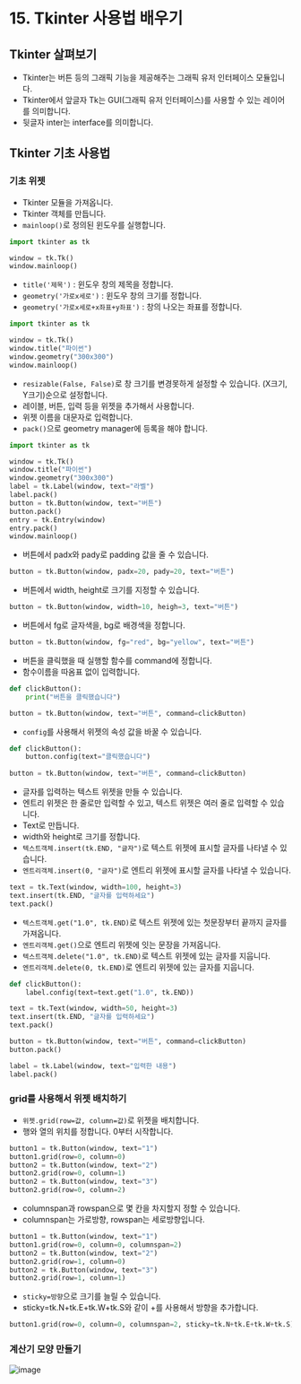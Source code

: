 # 15. Tkinter 사용법 배우기
## Tkinter 살펴보기
* Tkinter는 버튼 등의 그래픽 기능을 제공해주는 그래픽 유저 인터페이스 모듈입니다.
* Tkinter에서 앞글자 Tk는 GUI(그래픽 유저 인터페이스)를 사용할 수 있는 레이어를 의미합니다.
* 뒷글자 inter는 interface를 의미합니다.

## Tkinter 기초 사용법
### 기초 위젯 
* Tkinter 모듈을 가져옵니다.
* Tkinter 객체를 만듭니다.
* ```mainloop()```로 정의된 윈도우를 실행합니다.
```python
import tkinter as tk

window = tk.Tk()
window.mainloop()
```
* ```title('제목')``` : 윈도우 창의 제목을 정합니다.
* ```geometry('가로x세로')``` : 윈도우 창의 크기를 정합니다.
* ```geometry('가로x세로+x좌표+y좌표')``` : 창의 나오는 좌표를 정합니다.
```python
import tkinter as tk

window = tk.Tk()
window.title("파이썬")
window.geometry("300x300")
window.mainloop()
```
* ```resizable(False, False)```로 창 크기를 변경못하게 설정할 수 있습니다. (X크기, Y크기)순으로 설정합니다.  
* 레이블, 버튼, 입력 등을 위젯을 추가해서 사용합니다.
* 위젯 이름을 대문자로 입력합니다.
* ```pack()```으로 geometry manager에 등록을 해야 합니다.
```python
import tkinter as tk

window = tk.Tk()
window.title("파이썬")
window.geometry("300x300")
label = tk.Label(window, text="라벨")
label.pack()
button = tk.Button(window, text="버튼")
button.pack()
entry = tk.Entry(window)
entry.pack()
window.mainloop()
```
* 버튼에서 padx와 pady로 padding 값을 줄 수 있습니다.
```python
button = tk.Button(window, padx=20, pady=20, text="버튼")
```
* 버튼에서 width, height로 크기를 지정할 수 있습니다.
```python
button = tk.Button(window, width=10, heigh=3, text="버튼")
```
* 버튼에서 fg로 글자색을, bg로 배경색을 정합니다.
```python
button = tk.Button(window, fg="red", bg="yellow", text="버튼")
```
* 버튼을 클릭했을 때 실행할 함수를 command에 정합니다.
* 함수이름을 따옴표 없이 입력합니다.
```python
def clickButton():
    print("버튼을 클릭했습니다")

button = tk.Button(window, text="버튼", command=clickButton)
```
* ```config```를 사용해서 위젯의 속성 값을 바꿀 수 있습니다.
``` python
def clickButton():
    button.config(text="클릭했습니다")
    
button = tk.Button(window, text="버튼", command=clickButton)
```
* 글자를 입력하는 텍스트 위젯을 만들 수 있습니다.
* 엔트리 위젯은 한 줄로만 입력할 수 있고, 텍스트 위젯은 여러 줄로 입력할 수 있습니다.  
* Text로 만듭니다.
* width와 height로 크기를 정합니다.
* ```텍스트객체.insert(tk.END, "글자")```로 텍스트 위젯에 표시할 글자를 나타낼 수 있습니다.
* ```엔트리객체.insert(0, "글자")```로 엔트리 위젯에 표시할 글자를 나타낼 수 있습니다.
``` python
text = tk.Text(window, width=100, height=3)
text.insert(tk.END, "글자를 입력하세요")
text.pack()
```
* ```텍스트객체.get("1.0", tk.END)```로 텍스트 위젯에 있는 첫문장부터 끝까지 글자를 가져옵니다.
* ```엔트리객체.get()```으로 엔트리 위젯에 잇는 문장을 가져옵니다.
* ```텍스트객체.delete("1.0", tk.END)```로 텍스트 위젯에 있는 글자를 지웁니다.
* ```엔트리객체.delete(0, tk.END)```로 엔트리 위젯에 있는 글자를 지웁니다.
``` python
def clickButton():
    label.config(text=text.get("1.0", tk.END))

text = tk.Text(window, width=50, height=3)
text.insert(tk.END, "글자를 입력하세요")
text.pack()

button = tk.Button(window, text="버튼", command=clickButton)    
button.pack()

label = tk.Label(window, text="입력한 내용")
label.pack()
```
### grid를 사용해서 위젯 배치하기
* ```위젯.grid(row=값, column=값)```로 위젯을 배치합니다.
* 행와 열의 위치를 정합니다. 0부터 시작합니다.
```python
button1 = tk.Button(window, text="1")
button1.grid(row=0, column=0)
button2 = tk.Button(window, text="2")
button2.grid(row=0, column=1)
button2 = tk.Button(window, text="3")
button2.grid(row=0, column=2)
```
* columnspan과 rowspan으로 몇 칸을 차지할지 정할 수 있습니다.
* columnspan는 가로방향, rowspan는 세로방향입니다.
```python
button1 = tk.Button(window, text="1")
button1.grid(row=0, column=0, columnspan=2)
button2 = tk.Button(window, text="2")
button2.grid(row=1, column=0)
button2 = tk.Button(window, text="3")
button2.grid(row=1, column=1)
```
* ```sticky=방향```으로 크기를 늘릴 수 있습니다.
* sticky=tk.N+tk.E+tk.W+tk.S와 같이 +를 사용해서 방향을 추가합니다.
```python
button1.grid(row=0, column=0, columnspan=2, sticky=tk.N+tk.E+tk.W+tk.S)
```

### 계산기 모양 만들기
![image](https://user-images.githubusercontent.com/76088532/145950261-96760e52-9371-408a-b8ec-3377f1da5504.png)

